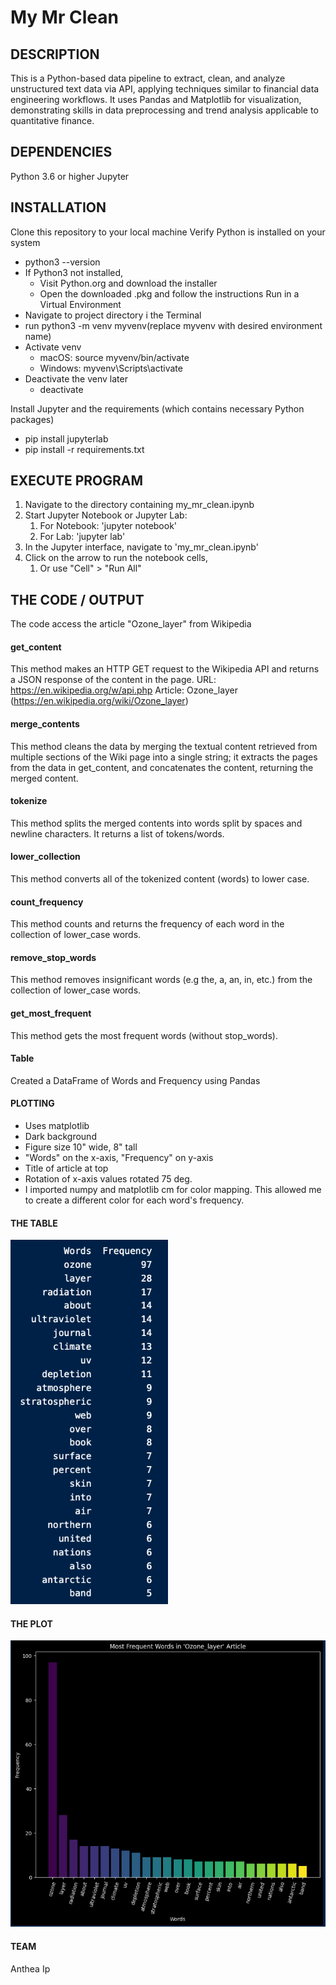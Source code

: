 # My Mr Clean
## DESCRIPTION
This is a Python-based data pipeline to extract, clean, and analyze unstructured text data via API, applying techniques similar to financial data engineering workflows. It uses Pandas and Matplotlib for visualization, demonstrating skills in data preprocessing and trend analysis applicable to quantitative finance.
 

## DEPENDENCIES
Python 3.6 or higher
Jupyter

## INSTALLATION
Clone this repository to your local machine
Verify Python is installed on your system
- python3 --version
- If Python3 not installed, 
  - Visit Python.org and download the installer
  - Open the downloaded .pkg and follow the instructions
Run in a Virtual Environment
- Navigate to project directory i the Terminal
- run python3 -m venv myvenv(replace myvenv with desired environment name)
- Activate venv
  - macOS: source myvenv/bin/activate
  - Windows: myvenv\Scripts\activate
- Deactivate the venv later
  - deactivate
  
Install Jupyter and the requirements (which contains necessary Python packages)
- pip install jupyterlab
- pip install -r requirements.txt


## EXECUTE PROGRAM
1. Navigate to the directory containing my_mr_clean.ipynb
2. Start Jupyter Notebook or Jupyter Lab:
   1. For Notebook: 'jupyter notebook'
   2. For Lab: 'jupyter lab'
3. In the Jupyter interface, navigate to 'my_mr_clean.ipynb'
4. Click on the arrow to run the notebook cells, 
   1. Or use "Cell" > "Run All"

## THE CODE / OUTPUT
The code access the article "Ozone_layer" from Wikipedia

#### get_content
This method makes an HTTP GET request to the Wikipedia API and returns a JSON response of the content in the page.
URL: https://en.wikipedia.org/w/api.php
Article: Ozone_layer (https://en.wikipedia.org/wiki/Ozone_layer)

#### merge_contents
This method cleans the data by merging the textual content retrieved from multiple sections of the Wiki page into a single string; it extracts the pages from the data in get_content, and concatenates the content, returning the merged content.

#### tokenize
This method splits the merged contents into words split by spaces and newline characters. It returns a list of tokens/words.

#### lower_collection
This method converts all of the tokenized content (words) to lower case.

#### count_frequency
This method counts and returns the frequency of each word in the collection of lower_case words.

#### remove_stop_words
This method removes insignificant words (e.g the, a, an, in, etc.) from the collection of lower_case words.

#### get_most_frequent
This method gets the most frequent words (without stop_words).

#### Table
Created a DataFrame of Words and Frequency using Pandas

#### PLOTTING
- Uses matplotlib
- Dark background
- Figure size 10" wide, 8" tall
- "Words" on the x-axis, "Frequency" on y-axis
- Title of article at top
- Rotation of x-axis values rotated 75 deg.
- I imported numpy and matplotlib cm for color mapping. This allowed me to create a different color for each word's frequency.

#### THE TABLE  
<img src="Jupyter_Table.png" alt="Jupyter Frequency Table" width="50%" height="25%">

#### THE PLOT   
![Jupyter Frequency Plot](Jupyter_Frequency_Plot.png)

#### TEAM
Anthea Ip


